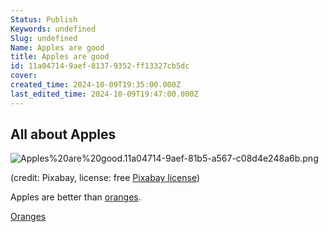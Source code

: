 ```yaml
---
Status: Publish
Keywords: undefined
Slug: undefined
Name: Apples are good
title: Apples are good
id: 11a04714-9aef-8137-9352-ff13327cb5dc
cover: 
created_time: 2024-10-09T19:35:00.000Z
last_edited_time: 2024-10-09T19:47:00.000Z
---
```




## All about Apples


![Apples%20are%20good.11a04714-9aef-81b5-a567-c08d4e248a6b.png](assets/Apples%20are%20good.11a04714-9aef-81b5-a567-c08d4e248a6b.png)


(credit: Pixabay, license: free [Pixabay license](https://pixabay.com/service/license/))


Apples are better than [oranges](/Notion%20Downloader%20Sample/Database/Oranges).


[Oranges](/Notion%20Downloader%20Sample/Database/Oranges)

